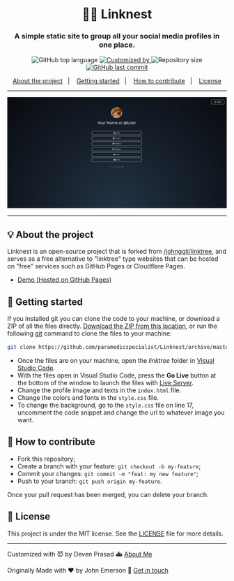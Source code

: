 <h1 align="center">🏴‍☠️ Linknest </h1>
<h3 align="center">A simple static site to group all your social media profiles in one place.</h3>

<p align="center">
  <img alt="GitHub top language" src="https://img.shields.io/github/languages/top/paramedicspecialist/Linknest?color=04D361&labelColor=000000">
  
  <a href="https://devenprasad.ca">
    <img alt="Customized by" src="https://img.shields.io/static/v1?label=Modified%20by&message=Deven%20Prasad&color=04D361&labelColor=000000">
  </a>
  
  <img alt="Repository size" src="https://img.shields.io/github/repo-size/paramedicspecialist/Linknest?color=04D361&labelColor=000000">
  
  <a href="https://paramedicspecialist.github.io/Linknest/commits/master">
    <img alt="GitHub last commit" src="https://img.shields.io/github/last-commit/paramedicspecialist/Linknest?color=04D361&labelColor=000000">
  </a>
</p>

<p align="center">
  <a href="#-about-the-project">About the project</a>&nbsp;&nbsp;&nbsp;|&nbsp;&nbsp;&nbsp;
  <a href="#-getting-started">Getting started</a>&nbsp;&nbsp;&nbsp;|&nbsp;&nbsp;&nbsp;
  <a href="#-how-to-contribute">How to contribute</a>&nbsp;&nbsp;&nbsp;|&nbsp;&nbsp;&nbsp;
  <a href="#-license">License</a>
</p>

---

<p align="center">
  <img alt="screenshot" src="screenshot.png">
</p>

---

## 💡 About the project

Linknest is an open-source project that is forked from [/johnggli/linktree](https://github.com/johnggli/linktree), and serves as a free alternative to "linktree" type websites that can be hosted on "free" services such as GitHub Pages or Cloudflare Pages.
- [Demo (Hosted on GitHub Pages)](https://paramedicspecialist.github.io/Linknest/)

## 🚀 Getting started

If you installed git you can clone the code to your machine, or download a ZIP of all the files directly.
[Download the ZIP from this location](https://github.com/paramedicspecialist/Linknest/archive/master.zip), or run the following [git](https://git-scm.com/downloads) command to clone the files to your machine:
```bash
git clone https://github.com/paramedicspecialist/Linknest/archive/master.zip
```
- Once the files are on your machine, open the _linktree_ folder in [Visual Studio Code](https://code.visualstudio.com/).
- With the files open in Visual Studio Code, press the **Go Live** button at the bottom of the window to launch the files with [Live Server](https://marketplace.visualstudio.com/items?itemName=ritwickdey.LiveServer).
- Change the profile image and texts in the `index.html` file.
- Change the colors and fonts in the `style.css` file.
- To change the background, go to the `style.css` file on line 17, uncomment the code snippet and change the url to whatever image you want.

## 🤔 How to contribute

- Fork this repository;
- Create a branch with your feature: `git checkout -b my-feature`;
- Commit your changes: `git commit -m "feat: my new feature"`;
- Push to your branch: `git push origin my-feature`.

Once your pull request has been merged, you can delete your branch.

## 📝 License

This project is under the MIT license. See the [LICENSE](LICENSE.md) file for more details.

---

Customized with 😈 by Deven Prasad 🚑 [About Me](https://devenprasad.ca)

Originally Made with ❤️ by John Emerson :wave: [Get in touch](https://johnggli.github.io/linktree)
